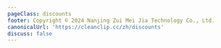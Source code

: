 ```yaml
---
pageClass: discounts
footer: Copyright © 2024 Nanjing Zui Mei Jia Technology Co., Ltd.
canonicalUrl: 'https://cleanclip.cc/zh/discounts'
discuss: false
---
```

<Discounts/>